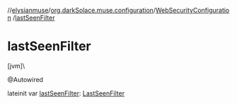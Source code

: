 //[elysianmuse](../../../index.md)/[org.darkSolace.muse.configuration](../index.md)/[WebSecurityConfiguration](index.md)
/[lastSeenFilter](last-seen-filter.md)

# lastSeenFilter

[jvm]\

@Autowired

lateinit
var [lastSeenFilter](last-seen-filter.md): [LastSeenFilter](../../org.darkSolace.muse.statisticsModule.service/-last-seen-filter/index.md)
